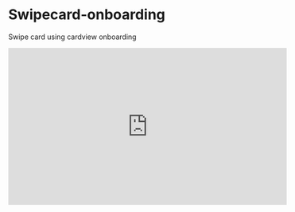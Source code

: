 # Swipecard-onboarding
Swipe card using cardview onboarding
<div class="iframe_container">
 <iframe width="560" height="315" src="https://www.youtube.com/embed/3Z2mANE8v4g" frameborder="0" allowfullscreen></iframe>
</div>
